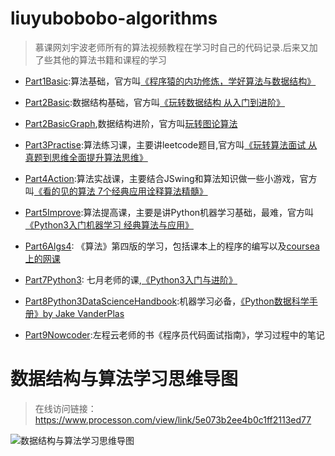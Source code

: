 # liuyubobobo-algorithms

> 慕课网刘宇波老师所有的算法视频教程在学习时自己的代码记录.后来又加了些其他的算法书籍和课程的学习

- [Part1Basic](Part1Basic):算法基础，官方叫[《程序猿的内功修炼，学好算法与数据结构》](https://coding.imooc.com/learn/list/71.html) 

- [Part2Basic](Part2Basic):数据结构基础，官方叫[《玩转数据结构 从入门到进阶》]( https://coding.imooc.com/class/207.html)
- [Part2BasicGraph](Part2BasicGraph),数据结构进阶，官方叫[玩转图论算法](https://coding.imooc.com/learn/list/370.html)
- [Part3Practise](Part3Practise):算法练习课，主要讲leetcode题目,官方叫[《玩转算法面试 从真题到思维全面提升算法思维》](https://coding.imooc.com/learn/list/82.html)
- [Part4Action](Part4Action):算法实战课，主要结合JSwing和算法知识做一些小游戏，官方叫[《看的见的算法 7个经典应用诠释算法精髓》](https://coding.imooc.com/learn/list/138.html)
- [Part5Improve](Part5Improve):算法提高课，主要是讲Python机器学习基础，最难，官方叫[《Python3入门机器学习 经典算法与应用》](https://coding.imooc.com/learn/list/169.html)
- [Part6Algs4](Part6Algs4): 《算法》第四版的学习，包括课本上的程序的编写以及[coursea上的网课](https://algs4.cs.princeton.edu/home/)
- [Part7Python3](Part7Python3): 七月老师的课,[《Python3入门与进阶》](https://coding.imooc.com/class/136.html)
- [Part8Python3DataScienceHandbook](Part8Python3DataScienceHandbook):机器学习必备，[《Python数据科学手册》by Jake VanderPlas](https://github.com/jakevdp/PythonDataScienceHandbook)
- [Part9Nowcoder](https://www.nowcoder.com/ta/programmer-code-interview-guide):左程云老师的书《程序员代码面试指南》，学习过程中的笔记

# 数据结构与算法学习思维导图
> 在线访问链接： https://www.processon.com/view/link/5e073b2ee4b0c1ff2113ed77

![数据结构与算法学习思维导图](http://assets.processon.com/chart_image/5e070a12e4b0125e2924e139.png)